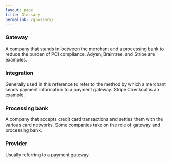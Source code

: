 ```yaml
---
layout: page
title: Glossary
permalink: /glossary/
---
```


### Gateway

A company that stands in-between the merchant and a processing bank to reduce the burden of PCI compliance. Adyen, Braintree, and Stripe are examples.

### Integration

Generally used in this reference to refer to the method by which a merchant sends payment information to a payment gateway. Stripe Checkout is an example.

### Processing bank

A company that accepts credit card transactions and settles them with the various card networks. Some companies take on the role of gateway and processing bank.

### Provider

Usually referring to a payment gateway.
